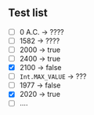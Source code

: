 ## Test list
-[ ] 0 A.C. -> ????
-[ ] 1582 -> ????
-[ ] 2000 -> true
-[ ] 2400 -> true
-[X] 2100 -> false
-[ ] `Int.MAX_VALUE` -> ???
-[ ] 1977 -> false
-[X] 2020 -> true
-[ ] ....
